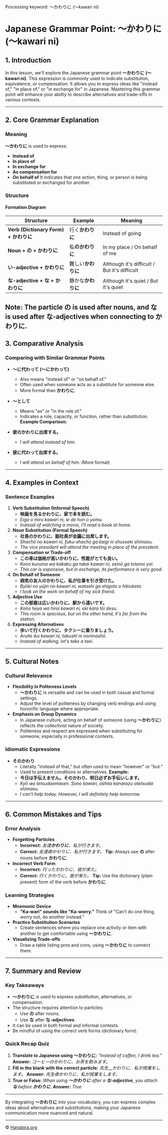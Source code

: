 Processing keyword: ～かわりに (〜kawari ni)
# Japanese Grammar Point: ～かわりに (〜kawari ni)

## 1. Introduction
In this lesson, we'll explore the Japanese grammar point **～かわりに (〜kawari ni)**. This expression is commonly used to indicate substitution, equivalence, or compensation. It allows you to express ideas like "instead of," "in place of," or "in exchange for" in Japanese. Mastering this grammar point will enhance your ability to describe alternatives and trade-offs in various contexts.

---
## 2. Core Grammar Explanation
### Meaning
**～かわりに** is used to express:
- **Instead of**
- **In place of**
- **In exchange for**
- **As compensation for**
- **On behalf of**
It indicates that one action, thing, or person is being substituted or exchanged for another.
### Structure
#### Formation Diagram
| Structure                          | Example                                  | Meaning                                     |
|------------------------------------|------------------------------------------|---------------------------------------------|
| **Verb (Dictionary Form) + かわりに**   | 行く**かわりに**                          | Instead of going                            |
| **Noun + の + かわりに**              | 私**のかわりに**                          | In my place / On behalf of me               |
| **い-adjective + かわりに**           | 難しい**かわりに**                       | Although it's difficult / But it's difficult |
| **な-adjective + な + かわりに**       | 静かな**かわりに**                        | Although it's quiet / But it's quiet        |
**Note:** The particle **の** is used after nouns, and **な** is used after **な-adjectives** when connecting to **かわりに**.
---
## 3. Comparative Analysis
### Comparing with Similar Grammar Points
- **〜に代わって (〜にかわって)**
  - Also means "instead of" or "on behalf of."
  - Often used when someone acts as a substitute for someone else.
  - More formal than **かわりに**.
  
- **〜として**
  - Means "as" or "in the role of."
  - Indicates a role, capacity, or function, rather than substitution.
**Example Comparison:**
- **彼のかわりに出席する。**
  - *I will attend instead of him.*
- **彼に代わって出席する。**
  - *I will attend on behalf of him.* (More formal)
---
## 4. Examples in Context
### Sentence Examples
1. **Verb Substitution (Informal Speech)**
   - **映画を見るかわりに、家で本を読む。**
   - *Eiga o miru kawari ni, ie de hon o yomu.*
   - *Instead of watching a movie, I'll read a book at home.*
2. **Noun Substitution (Formal Speech)**
   - **社長のかわりに、副社長が会議に出席します。**
   - *Shachō no kawari ni, fuku-shachō ga kaigi ni shusseki shimasu.*
   - *The vice president will attend the meeting in place of the president.*
3. **Compensation or Trade-off**
   - **この車は価格が高いかわりに、性能がとても良い。**
   - *Kono kuruma wa kakaku ga takai kawari ni, seinō ga totemo yoi.*
   - *This car is expensive, but in exchange, its performance is very good.*
4. **On Behalf of Someone**
   - **病気の友人のかわりに、私が仕事を引き受けた。**
   - *Byōki no yūjin no kawari ni, watashi ga shigoto o hikiuketa.*
   - *I took on the work on behalf of my sick friend.*
5. **Adjective Use**
   - **この部屋は広いかわりに、駅から遠いです。**
   - *Kono heya wa hiroi kawari ni, eki kara tōi desu.*
   - *This room is spacious, but on the other hand, it's far from the station.*
6. **Expressing Alternatives**
   - **歩いて行くかわりに、タクシーに乗りましょう。**
   - *Aruite iku kawari ni, takushī ni norimashō.*
   - *Instead of walking, let's take a taxi.*
---
## 5. Cultural Notes
### Cultural Relevance
- **Flexibility in Politeness Levels**
  - **～かわりに** is versatile and can be used in both casual and formal settings.
  - Adjust the level of politeness by changing verb endings and using honorific language where appropriate.
- **Emphasis on Group Dynamics**
  - In Japanese culture, acting on behalf of someone (using **～かわりに**) reflects the collectivist nature of society.
  - Politeness and respect are expressed when substituting for someone, especially in professional contexts.
### Idiomatic Expressions
- **そのかわり**
  - Literally "instead of that," but often used to mean "however" or "but."
  - Used to present conditions or alternatives.
  **Example:**
  - **今日は手伝えません。そのかわり、明日必ずお手伝いします。**
  - *Kyō wa tetsudaemasen. Sono kawari, ashita kanarazu otetsudai shimasu.*
  - *I can't help today. However, I will definitely help tomorrow.*
---
## 6. Common Mistakes and Tips
### Error Analysis
- **Forgetting Particles**
  - **Incorrect:** *友達**かわりに**、私が行きます。*
  - **Correct:** *友達**の**かわりに、私が行きます。*
  **Tip:** Always use **の** after nouns before **かわりに**.
- **Incorrect Verb Form**
  - **Incorrect:** *行ったかわりに、彼が来た。*
  - **Correct:** *行くかわりに、彼が来た。*
  **Tip:** Use the dictionary (plain present) form of the verb before **かわりに**.
### Learning Strategies
- **Mnemonic Device**
  - **"Ka-wari" sounds like "Ka-worry."** Think of "Can't do one thing, worry not, do another instead."
- **Practice Substitution Scenarios**
  - Create sentences where you replace one activity or item with another to get comfortable using **～かわりに**.
- **Visualizing Trade-offs**
  - Draw a table listing pros and cons, using **～かわりに** to connect them.
---
## 7. Summary and Review
### Key Takeaways
- **～かわりに** is used to express substitution, alternatives, or compensation.
- The structure requires attention to particles:
  - Use **の** after nouns.
  - Use **な** after **な-adjectives**.
- It can be used in both formal and informal contexts.
- Be mindful of using the correct verb forms (dictionary form).
### Quick Recap Quiz
1. **Translate to Japanese using ～かわりに:**
   *"Instead of coffee, I drink tea."*
   **Answer:** *コーヒーのかわりに、お茶を飲みます。*
2. **Fill in the blank with the correct particle:**
   *先生__かわりに、私が授業をします。*
   **Answer:** *先生**の**かわりに、私が授業をします。*
3. **True or False:**
   *When using **～かわりに** after a **な-adjective**, you attach **な** before **かわりに**.*
   **Answer:** *True*
---
By integrating **～かわりに** into your vocabulary, you can express complex ideas about alternatives and substitutions, making your Japanese communication more nuanced and natural.


---

© [Hanabira.org](https://hanabira.org)
